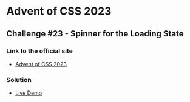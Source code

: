 # Advent of CSS 2023
  
## Challenge #23 - Spinner for the Loading State

### Link to the official site
- [Advent of CSS 2023](https://store.selfteach.me/advent-of-css-2022)

### Solution
- [Live Demo](https://ivobul.github.io/spinner-for-the-loading-state/)

